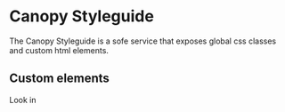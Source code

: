 # Canopy Styleguide
The Canopy Styleguide is a sofe service that exposes global css classes and custom html elements.

## Custom elements
Look in 
